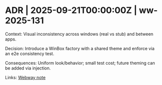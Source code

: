 # ADR | 2025-09-21T00:00:00Z | ww-2025-131

Context: Visual inconsistency across windows (real vs stub) and between apps.

Decision: Introduce a WinBox factory with a shared theme and enforce via an e2e consistency test.

Consequences: Uniform look/behavior; small test cost; future theming can be added via injection.

Links: [Webway note](../../../../scaffolds/webway_winbox_factory_standard.md)
